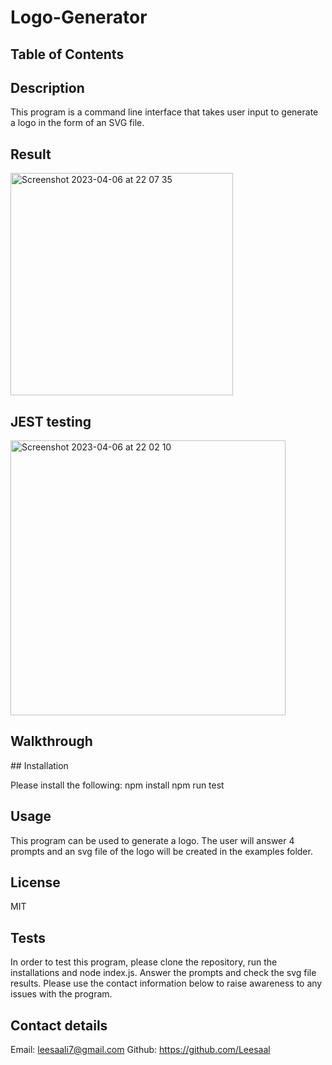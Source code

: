 # Logo-Generator

## Table of Contents

## Description

This program is a command line interface that takes user input to generate a logo in the form of an SVG file.

## Result

<img width="356" alt="Screenshot 2023-04-06 at 22 07 35" src="https://user-images.githubusercontent.com/118930290/230494355-16d703a4-e677-482c-973b-ce226e9ac423.png">

## JEST testing

<img width="440" alt="Screenshot 2023-04-06 at 22 02 10" src="https://user-images.githubusercontent.com/118930290/230493824-c84d9431-843b-482c-b229-8a6f77594a5e.png">

## Walkthrough

## Installation

Please install the following:
npm install
npm run test

## Usage

This program can be used to generate a logo.  The user will answer 4 prompts and an svg file of the logo will be created in the examples folder.

## License

MIT

## Tests

In order to test this program, please clone the repository, run the installations and node index.js.  Answer the prompts and check the svg file results.  Please use the contact information below to raise awareness to any issues with the program.

## Contact details

Email: leesaali7@gmail.com
Github: https://github.com/Leesaal
